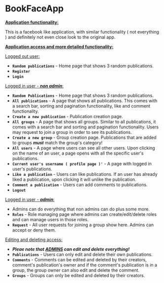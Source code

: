 # BookFaceApp

<ins>**Application functionality:**</ins>

This is a facebook like application, with similar functionality ( not everything ) and definitely not even close look to the original app.

<ins>**Application access and more detailed functionality:**</ins>

<ins>Logged out user:</ins>
- **`Random publications`** - Home page that shows 3 random publications.
- **`Register`**
- **`Login`**

<ins>Logged in user - ***non admin***:</ins>
- **`Random Publications`** - Home page that shows 3 random publications.
- **`All publications`** - A page that shows all publications. This comes with a search bar, sorting and pagination functionality, like and comment functionality.
- **`Create a new publication`** - Publication creation page.
- **`All groups`** - A page that shows all groups. Similar to all publications, it comes with a search bar and sorting and pagination functionality. Users may request to join a group in order to see its publications.
- **`Create a new group`** - Group creation page. Publications that are added to groups ***must*** match the group's category!
- **`All users`** - A page where users can see all other users. Upon clicking on the name of an user, a page opens with all the specific user's publications.
- **`Current user's username ( profile page )'`** - A page with logged in user's publications.
- **`Like a publication`** - Users can like publications. If an user has already liked a publication, upon clicking it will unlike the publication.
- **`Comment a publication`** - Users can add comments to publications.
- **`Logout`**

<ins>Logged in user - ***admin***:</ins>
- Admins can do everything that non admins can do plus some more.
- **`Roles`** - Role managing page where admins can create/edit/delete roles and can manage users in those roles.
- **`Request`** - All user requests for joining a group show here. Admins can accept or deny them.

<ins>Editing and deleting access:</ins>
- ***Pleae note that <ins>ADMINS</ins> can edit and delete everything!***
- **`Publications`** - Users can only edit and delete their own publications.
- **`Comments`** - Comments can be edited and deleted by their creators, comment's publication's owner and if the comment's publication is in a group, the group owner can also edit and delete the comment.
- **`Groups`** - Groups can only be edited and deleted by their creators.
